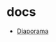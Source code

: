 # docs

- [Diaporama](https://iese5-iot-2425-ftd-gnss.github.io/iese5-iot-2425-FTD-GNSS/slides/01-introduction/index.html)
